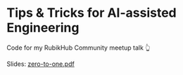 # Tips & Tricks for AI-assisted Engineering

Code for my RubikHub Community meetup talk 👆

Slides: [zero-to-one.pdf](./zero-to-one.pdf)
